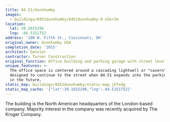 ```yaml
---
title: 84.51/dunnhumby
images:
  - buildings/8451dunnhumby/8451dunnhumby-0_n5kr2m
location:
  lat: 39.1015296
  lng: -84.5151752
address: '100 W. Fifth St., Cincinnati, OH'
original_owner: dunnhumby USA
completion_date: '2015'
architect: Gensler
contractor: Turner Construction
original_function: Office building and parking garage with street level retail
unique_features: >-
  The office space is centered around a cascading lightwell or "cavern" that is
  designed to continue to the street when 84.51 expands into the parking garage
  in the future.
static_map: buildings/8451dunnhumby/static-map_jh7xdg
static_map_cache: '{"lat":39.1015296,"lng":-84.5151752}'
---
```


The building is the North American headquarters of the London-based company. Majority interest in the company was recently acquired by The Kroger Company.
